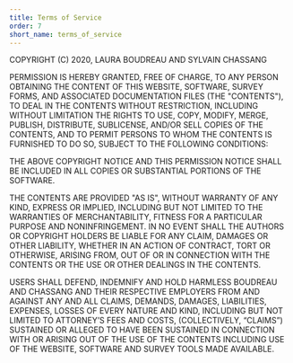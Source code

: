 ```yaml
---
title: Terms of Service
order: 7
short_name: terms_of_service
---
```

COPYRIGHT (C) 2020, LAURA BOUDREAU AND SYLVAIN CHASSANG

PERMISSION IS HEREBY GRANTED, FREE OF CHARGE, TO ANY PERSON OBTAINING THE CONTENT OF THIS WEBSITE, SOFTWARE, SURVEY FORMS, AND ASSOCIATED DOCUMENTATION FILES (THE "CONTENTS"), TO DEAL IN THE CONTENTS WITHOUT RESTRICTION, INCLUDING WITHOUT LIMITATION THE RIGHTS TO USE, COPY, MODIFY, MERGE, PUBLISH, DISTRIBUTE, SUBLICENSE, AND/OR SELL COPIES OF THE CONTENTS, AND TO PERMIT PERSONS TO WHOM THE CONTENTS IS FURNISHED TO DO SO, SUBJECT TO THE FOLLOWING CONDITIONS:

THE ABOVE COPYRIGHT NOTICE AND THIS PERMISSION NOTICE SHALL BE INCLUDED IN ALL COPIES OR SUBSTANTIAL PORTIONS OF THE SOFTWARE.

THE CONTENTS ARE PROVIDED "AS IS", WITHOUT WARRANTY OF ANY KIND, EXPRESS OR IMPLIED, INCLUDING BUT NOT LIMITED TO THE WARRANTIES OF MERCHANTABILITY, FITNESS FOR A PARTICULAR PURPOSE AND NONINFRINGEMENT. IN NO EVENT SHALL THE AUTHORS OR COPYRIGHT HOLDERS BE LIABLE FOR ANY CLAIM, DAMAGES OR OTHER LIABILITY, WHETHER IN AN ACTION OF CONTRACT, TORT OR OTHERWISE, ARISING FROM, OUT OF OR IN CONNECTION WITH THE CONTENTS OR THE USE OR OTHER DEALINGS IN THE CONTENTS.

USERS SHALL DEFEND, INDEMNIFY AND HOLD HARMLESS BOUDREAU AND CHASSANG AND THEIR RESPECTIVE EMPLOYERS FROM AND AGAINST ANY AND ALL CLAIMS, DEMANDS, DAMAGES, LIABILITIES, EXPENSES, LOSSES OF EVERY NATURE AND KIND, INCLUDING BUT NOT LIMITED TO ATTORNEY’S FEES AND COSTS, (COLLECTIVELY, “CLAIMS”) SUSTAINED OR ALLEGED TO HAVE BEEN SUSTAINED IN CONNECTION WITH OR ARISING OUT OF THE USE OF THE CONTENTS INCLUDING USE OF THE WEBSITE, SOFTWARE AND SURVEY TOOLS MADE AVAILABLE.
